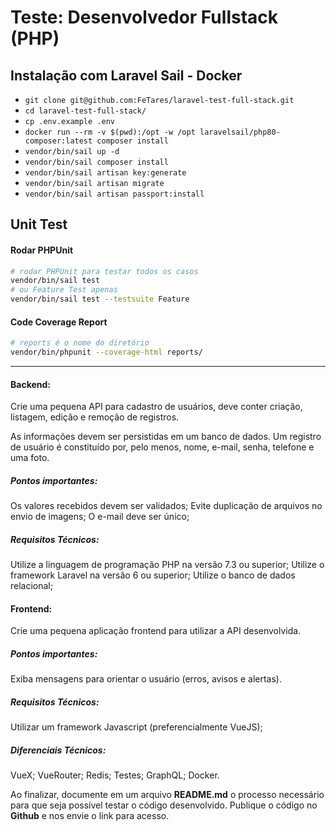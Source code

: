 # Teste: Desenvolvedor Fullstack (PHP)

## Instalação com Laravel Sail - Docker

- `git clone git@github.com:FeTares/laravel-test-full-stack.git`
- `cd laravel-test-full-stack/`
- `cp .env.example .env`
- `docker run --rm -v $(pwd):/opt -w /opt laravelsail/php80-composer:latest composer install`
- `vendor/bin/sail up -d`
- `vendor/bin/sail composer install`
- `vendor/bin/sail artisan key:generate`
- `vendor/bin/sail artisan migrate`
- `vendor/bin/sail artisan passport:install`

## Unit Test

#### Rodar PHPUnit

```bash
# rodar PHPUnit para testar todos os casos
vendor/bin/sail test
# ou Feature Test apenas
vendor/bin/sail test --testsuite Feature
```

#### Code Coverage Report

```bash
# reports é o nome do diretório
vendor/bin/phpunit --coverage-html reports/
```

------------

#### Backend:
Crie uma pequena API para cadastro de usuários, deve conter criação, listagem, edição e remoção de registros.

As informações devem ser persistidas em um banco de dados. Um registro de usuário é constituído por, pelo menos, nome, e-mail, senha, telefone e uma foto. 

##### Pontos importantes:

Os valores recebidos devem ser validados;
Evite duplicação de arquivos no envio de imagens;
O e-mail deve ser único;

##### Requisitos Técnicos:

Utilize a linguagem de programação PHP na versão 7.3 ou superior;
Utilize o framework Laravel na versão 6 ou superior;
Utilize o banco de dados relacional;

#### Frontend:

Crie uma pequena aplicação frontend para utilizar a API desenvolvida.

##### Pontos importantes:

Exiba mensagens para orientar o usuário (erros, avisos e alertas).

##### Requisitos Técnicos:

Utilizar um framework Javascript (preferencialmente VueJS);

##### Diferenciais Técnicos:
VueX;
VueRouter;
Redis;
Testes;
GraphQL;
Docker.

Ao finalizar, documente em um arquivo **README.md** o processo necessário para que seja possível testar o código desenvolvido. Publique o código no **Github** e nos envie o link para acesso.

